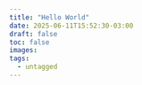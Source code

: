 ```yaml
---
title: "Hello World"
date: 2025-06-11T15:52:30-03:00
draft: false
toc: false
images:
tags:
  - untagged
---
```

